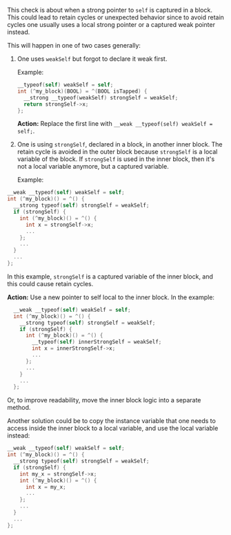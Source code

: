 This check is about when a strong pointer to `self` is captured in a block.
This could lead to retain cycles or unexpected behavior since to avoid retain
cycles one usually uses a local strong pointer or a captured weak pointer instead.

This will happen in one of two cases generally:

1. One uses `weakSelf` but forgot to declare it weak first.

    Example:

    ```objectivec
    __typeof(self) weakSelf = self;
    int (^my_block)(BOOL) = ^(BOOL isTapped) {
      __strong __typeof(weakSelf) strongSelf = weakSelf;
      return strongSelf->x;
    };
    ```

    **Action:** Replace the first line with `__weak __typeof(self) weakSelf = self;`.

2. One is using `strongSelf`, declared in a block, in another inner block.
   The retain cycle is avoided in the outer block because `strongSelf` is a
   local variable of the block. If `strongSelf` is used in the inner block,
   then it's not a local variable anymore, but a captured variable.

   Example:

  ```objectivec
  __weak __typeof(self) weakSelf = self;
  int (^my_block)() = ^() {
    __strong typeof(self) strongSelf = weakSelf;
    if (strongSelf) {
      int (^my_block)() = ^() {
        int x = strongSelf->x;
        ...
      };
      ...
    }
    ...
  };
  ```

  In this example, `strongSelf` is a captured variable of the inner block, and this could cause retain cycles.

  **Action:** Use a new pointer to self local to the inner block. In the example:

  ```objectivec
    __weak __typeof(self) weakSelf = self;
    int (^my_block)() = ^() {
      __strong typeof(self) strongSelf = weakSelf;
      if (strongSelf) {
        int (^my_block)() = ^() {
          __typeof(self) innerStrongSelf = weakSelf;
          int x = innerStrongSelf->x;
          ...
        };
        ...
      }
      ...
    };
  ```

  Or, to improve readability, move the inner block logic into a separate method.

  Another solution could be to copy the instance variable that one needs to access inside the inner block to a local variable, and use the local variable instead:

  ```objectivec
  __weak __typeof(self) weakSelf = self;
  int (^my_block)() = ^() {
    __strong typeof(self) strongSelf = weakSelf;
    if (strongSelf) {
      int my_x = strongSelf->x;
      int (^my_block)() = ^() {
        int x = my_x;
        ...
      };
      ...
    }
    ...
  };
  ```
